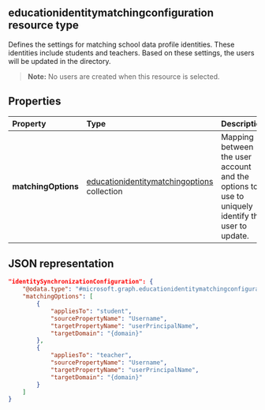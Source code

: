 ## educationidentitymatchingconfiguration resource type

Defines the settings for matching school data profile identities. These identities include students and teachers. Based on these settings, the users will be updated in the directory.

> **Note:** No users are created when this resource is selected.

## Properties

| Property | Type | Description |
|:-|:-|:-|
| **matchingOptions** | [educationidentitymatchingoptions](educationidentitymatchingoptions.md) collection | Mapping between the user account and the options to use to uniquely identify the user to update. |

## JSON representation

```json
"identitySynchronizationConfiguration": {
    "@odata.type": "#microsoft.graph.educationidentitymatchingconfiguration",
    "matchingOptions": [
        {
            "appliesTo": "student",
            "sourcePropertyName": "Username",
            "targetPropertyName": "userPrincipalName",
            "targetDomain": "{domain}"
        },
        {
            "appliesTo": "teacher",
            "sourcePropertyName": "Username",
            "targetPropertyName": "userPrincipalName",
            "targetDomain": "{domain}"
        }
    ]
}
```
